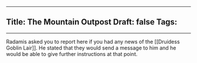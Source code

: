 
---
Title: The Mountain Outpost
Draft: false
Tags:
  - 
---

Radamis asked you to report here if you had any news of the [[Druidess Goblin Lair]]. He stated that they would send a message to him and he would be able to give further instructions at that point. 